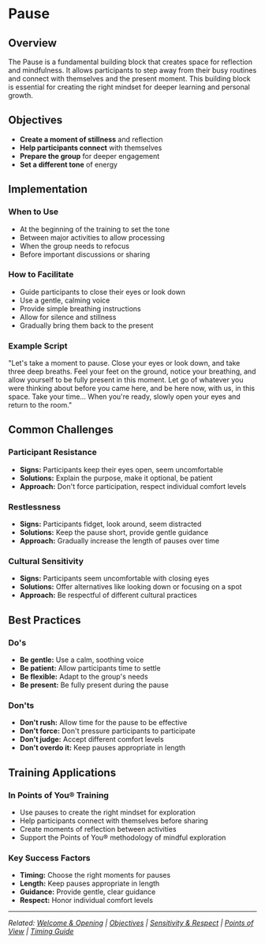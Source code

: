 # Pause

## Overview

The Pause is a fundamental building block that creates space for reflection and mindfulness. It allows participants to step away from their busy routines and connect with themselves and the present moment. This building block is essential for creating the right mindset for deeper learning and personal growth.

## Objectives

- **Create a moment of stillness** and reflection
- **Help participants connect** with themselves
- **Prepare the group** for deeper engagement
- **Set a different tone** of energy

## Implementation

### When to Use
- At the beginning of the training to set the tone
- Between major activities to allow processing
- When the group needs to refocus
- Before important discussions or sharing

### How to Facilitate
- Guide participants to close their eyes or look down
- Use a gentle, calming voice
- Provide simple breathing instructions
- Allow for silence and stillness
- Gradually bring them back to the present

### Example Script
"Let's take a moment to pause. Close your eyes or look down, and take three deep breaths. Feel your feet on the ground, notice your breathing, and allow yourself to be fully present in this moment. Let go of whatever you were thinking about before you came here, and be here now, with us, in this space. Take your time... When you're ready, slowly open your eyes and return to the room."

## Common Challenges

### Participant Resistance
- **Signs:** Participants keep their eyes open, seem uncomfortable
- **Solutions:** Explain the purpose, make it optional, be patient
- **Approach:** Don't force participation, respect individual comfort levels

### Restlessness
- **Signs:** Participants fidget, look around, seem distracted
- **Solutions:** Keep the pause short, provide gentle guidance
- **Approach:** Gradually increase the length of pauses over time

### Cultural Sensitivity
- **Signs:** Participants seem uncomfortable with closing eyes
- **Solutions:** Offer alternatives like looking down or focusing on a spot
- **Approach:** Be respectful of different cultural practices

## Best Practices

### Do's
- **Be gentle:** Use a calm, soothing voice
- **Be patient:** Allow participants time to settle
- **Be flexible:** Adapt to the group's needs
- **Be present:** Be fully present during the pause

### Don'ts
- **Don't rush:** Allow time for the pause to be effective
- **Don't force:** Don't pressure participants to participate
- **Don't judge:** Accept different comfort levels
- **Don't overdo it:** Keep pauses appropriate in length

## Training Applications

### In Points of You® Training
- Use pauses to create the right mindset for exploration
- Help participants connect with themselves before sharing
- Create moments of reflection between activities
- Support the Points of You® methodology of mindful exploration

### Key Success Factors
- **Timing:** Choose the right moments for pauses
- **Length:** Keep pauses appropriate in length
- **Guidance:** Provide gentle, clear guidance
- **Respect:** Honor individual comfort levels

---

*Related: [Welcome & Opening](welcome-opening.md) | [Objectives](objectives.md) | [Sensitivity & Respect](sensitivity-respect.md) | [Points of View](points-of-view.md) | [Timing Guide](timing-guide.md)*
